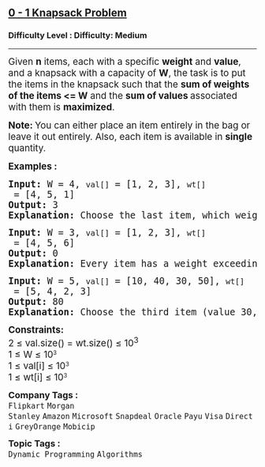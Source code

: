 <h2><a href="https://www.geeksforgeeks.org/problems/0-1-knapsack-problem0945/1?timeMachineDate=2025-03-13">0 - 1 Knapsack Problem</a></h2><h3>Difficulty Level : Difficulty: Medium</h3><hr><div class="problems_problem_content__Xm_eO"><p><span style="font-size: 14pt;">Given <strong>n</strong> items, each with a specific <strong>weight</strong> and <strong>value</strong>, and a knapsack with a capacity of <strong>W</strong>, the task is to put the items in the knapsack such that the <strong>sum of weights of the items &lt;= W</strong> and the <strong>sum of values </strong>associated with them is <strong>maximized</strong>.&nbsp;</span></p>
<p><span style="font-size: 14pt;"><strong>Note: </strong>You can either place an item entirely in the bag or leave it out entirely. Also, each item is available in <strong>single </strong>quantity.</span></p>
<p><span style="font-size: 14pt;"><strong>Examples :</strong></span></p>
<pre><span style="font-size: 14pt;"><strong>Input: </strong>W = 4, <code>val[]</code> = [1, 2, 3], <code>wt[]</code> = [4, 5, 1] <br><strong>Output: </strong>3<br><strong>Explanation: </strong>Choose the last item, which weighs 1 unit and has a value of 3.</span></pre>
<pre><span style="font-size: 14pt;"><strong>Input:</strong> W = 3, <code>val[]</code> = [1, 2, 3], <code>wt[]</code> = [4, 5, 6] <br><strong>Output: </strong>0<br><strong>Explanation: </strong>Every item has a weight exceeding the knapsack's capacity (3).</span></pre>
<pre><span style="font-size: 14pt;"><strong>Input:</strong> W = 5, <code>val[]</code> = [10, 40, 30, 50], <code>wt[]</code> = [5, 4, 2, 3] <br><strong>Output: </strong>80<br><strong>Explanation: </strong>Choose the third item (value 30, weight 2) and the last item (value 50, weight 3) for a total value of 80.</span></pre>
<p><span style="font-size: 14pt;"><strong>Constraints:</strong></span><br><span style="font-size: 14pt;">2 ≤ val.size() = wt.size() ≤ 10<sup>3</sup></span><br><span style="font-size: 14pt;">1 ≤ W ≤ </span><span style="font-size: 18.6667px;">10</span><sup>3</sup><br><span style="font-size: 14pt;">1 ≤ val[i] ≤ </span><span style="font-size: 18.6667px;">10</span><sup>3</sup><br><span style="font-size: 14pt;">1 ≤ wt[i] ≤ </span><span style="font-size: 18.6667px;">10</span><sup>3</sup></p></div><p><span style=font-size:18px><strong>Company Tags : </strong><br><code>Flipkart</code>&nbsp;<code>Morgan Stanley</code>&nbsp;<code>Amazon</code>&nbsp;<code>Microsoft</code>&nbsp;<code>Snapdeal</code>&nbsp;<code>Oracle</code>&nbsp;<code>Payu</code>&nbsp;<code>Visa</code>&nbsp;<code>Directi</code>&nbsp;<code>GreyOrange</code>&nbsp;<code>Mobicip</code>&nbsp;<br><p><span style=font-size:18px><strong>Topic Tags : </strong><br><code>Dynamic Programming</code>&nbsp;<code>Algorithms</code>&nbsp;